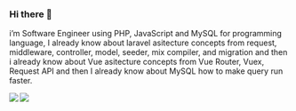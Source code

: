 ### Hi there 👋

i’m Software Engineer using PHP, JavaScript and MySQL for
programming language, I already know about laravel asitecture
concepts from request, middleware, controller, model, seeder, mix
compiler, and migration and then i already know about Vue asitecture concepts
from Vue Router, Vuex, Request API and then I already know about MySQL how
to make query run faster.

<div>
  <div style='float: left'>
    <img align="left" src=" https://github-readme-stats.vercel.app/api?username=albasyir&show_icons=true&theme=merko" />
  </div>
  <div style='float: left'>
    <img align="left" src="https://github-readme-stats.vercel.app/api/top-langs/?username=albasyir&hide=html&theme=merko" />
  </div>  
</div>
